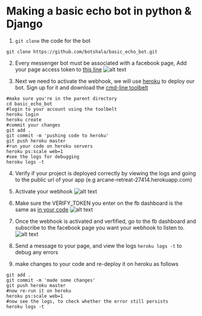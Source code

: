 # Making a basic echo bot in python & Django

1) `git clone` the code for the bot
```
git clone https://github.com/botshala/basic_echo_bot.git
```

2) Every messenger bot must be associated with a facebook page, Add your page access token to [this line](https://github.com/botshala/basic_echo_bot/blob/master/fb_chatbot/views.py#L13)
![alt text](http://i.imgur.com/0KsbwnA.jpg "fb dashboard img")

3) Next we need to activate the webhook, we will use [heroku](heroku.com) to deploy our bot. Sign up for it and download the [cmd-line toolbelt](https://toolbelt.heroku.com/)
```
#make sure you're in the parent directory
cd basic_echo_bot
#login to your account using the toolbelt
heroku login
heroku create
#commit your changes
git add .
git commit -m 'pushing code to heroku'
git push heroku master
#run your code on heroku servers
heroku ps:scale web=1
#see the logs for debugging
heroku logs -t 
```

4) Verify if your project is deployed correctly by viewing the logs and going to the public url of your app (e.g arcane-retreat-27414.herokuapp.com) 

5) Activate your webhook ![alt text](http://g.recordit.co/SCF7NVNxot.gif "fb dashboard gif 1")

6) Make sure the VERIFY_TOKEN you enter on the fb dashboard is the same as [in your code](https://github.com/botshala/basic_echo_bot/blob/master/fb_chatbot/views.py#L14) 
![alt text](http://i.imgur.com/acIAODB.png "fb dashboard gif 1")


7) Once the webhook is activated and verfified, go to the fb dashboard and subscribe to the facebook page you want your webhook to listen to. 
![alt text](http://g.recordit.co/3Hz6sZlKRs.gif "fb dashboard gif")

8) Send a message to your page, and view the logs `heroku logs -t` to debug any errors

9) make changes to your code and re-deploy it on heroku as follows
```
git add .
git commit -m 'made some changes'
git push heroku master
#now re-run it on heroku
heroku ps:scale web=1
#now see the logs, to check whether the error still persists
heroku logs -t
```
